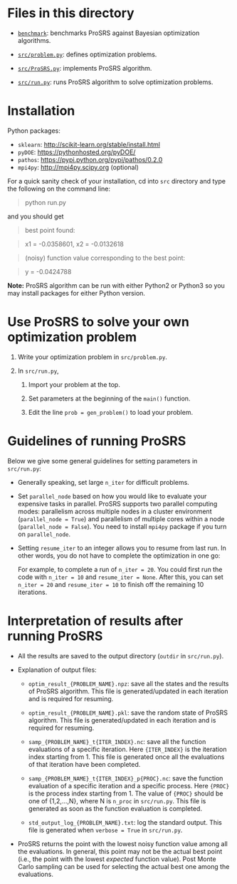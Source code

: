 # Files in this directory

  - [`benchmark`](benchmark): benchmarks ProSRS against Bayesian optimization algorithms.
   
  - [`src/problem.py`](src/problem.py): defines optimization problems.

  - [`src/ProSRS.py`](src/ProSRS.py): implements ProSRS algorithm. 

  - [`src/run.py`](src/run.py): runs ProSRS algorithm to solve optimization problems.
  
# Installation
  
  Python packages:
  
  - `sklearn`: http://scikit-learn.org/stable/install.html
  - `pyDOE`: https://pythonhosted.org/pyDOE/
  - `pathos`: https://pypi.python.org/pypi/pathos/0.2.0
  - `mpi4py`: http://mpi4py.scipy.org (optional)

  For a quick sanity check of your installation, cd into `src` directory and type the following on the command line: 
  
  > python run.py
  
  and you should get

  > best point found:
  
  > x1 = -0.0358601, x2 = -0.0132618
  
  > (noisy) function value corresponding to the best point:
  
  > y = -0.0424788

  **Note:** ProSRS algorithm can be run with either Python2 or Python3 so you may install packages for either Python version.
  
# Use ProSRS to solve your own optimization problem

  1. Write your optimization problem in `src/problem.py`.

  1. In `src/run.py`,

      1. Import your problem at the top.
      
      1. Set parameters at the beginning of the `main()` function.
      
      1. Edit the line `prob = gen_problem()` to load your problem.

# Guidelines of running ProSRS

Below we give some general guidelines for setting parameters in `src/run.py`:

  - Generally speaking, set large `n_iter` for difficult problems.
  
  - Set `parallel_node` based on how you would like to evaluate your expensive tasks in parallel. ProSRS supports two parallel computing modes: parallelism across multiple nodes in a cluster environment (`parallel_node = True`) and parallelism of multiple cores within a node (`parallel_node = False`). You need to install `mpi4py` package if you turn on `parallel_node`.

  - Setting `resume_iter` to an integer allows you to resume from last run. In other words, you do not have to complete the optimization in one go:
     
     For example, to complete a run of `n_iter = 20`. You could first run the code with `n_iter = 10` and `resume_iter = None`. After this, you can set `n_iter = 20` and `resume_iter = 10` to finish off the remaining 10 iterations.

# Interpretation of results after running ProSRS

  - All the results are saved to the output directory (`outdir` in `src/run.py`).

  - Explanation of output files:

    - `optim_result_{PROBLEM_NAME}.npz`: save all the states and the results of ProSRS algorithm. This file is generated/updated in each iteration and is required for resuming.

    - `optim_result_{PROBLEM_NAME}.pkl`: save the random state of ProSRS algorithm. This file is generated/updated in each iteration and is required for resuming.

    - `samp_{PROBLEM_NAME}_t{ITER_INDEX}.nc`: save all the function evaluations of a specific iteration. Here `{ITER_INDEX}` is the iteration index starting from 1. This file is generated once all the evaluations of that iteration have been completed.

    - `samp_{PROBLEM_NAME}_t{ITER_INDEX}_p{PROC}.nc`: save the function evaluation of a specific iteration and a specific process. Here `{PROC}` is the process index starting from 1. The value of `{PROC}` should be one of {1,2,...,N}, where N is `n_proc` in `src/run.py`. This file is generated as soon as the function evaluation is completed. 

    - `std_output_log_{PROBLEM_NAME}.txt`: log the standard output. This file is generated when `verbose = True` in `src/run.py`.

  - ProSRS returns the point with the lowest noisy function value among all the evaluations. In general, this point may not be the actual best point (i.e., the point with the lowest *expected* function value). Post Monte Carlo sampling can be used for selecting the actual best one among the evaluations.



